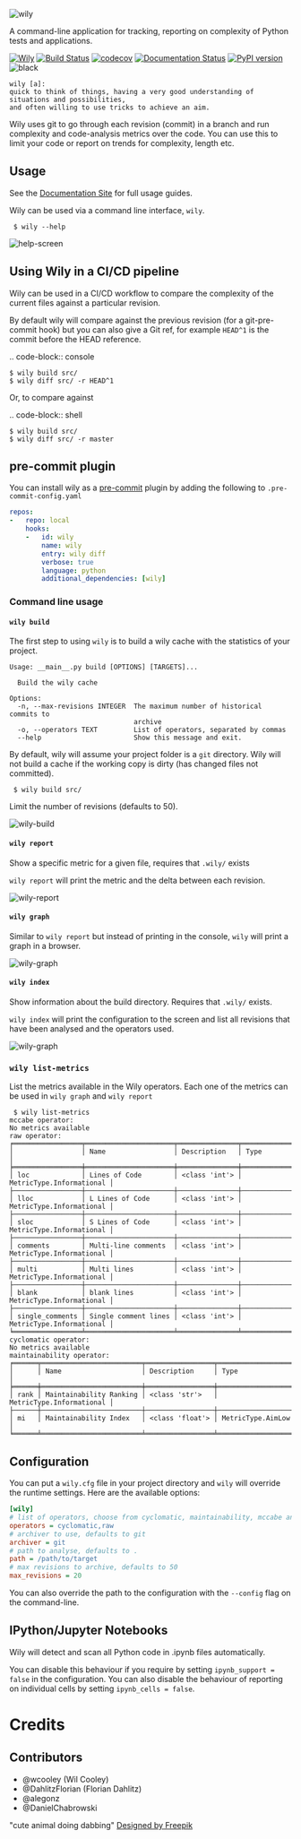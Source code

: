 ![wily](https://github.com/tonybaloney/wily/raw/master/docs/source/_static/logo.png)

A command-line application for tracking, reporting on complexity of Python tests and applications.

[![Wily](https://img.shields.io/badge/%F0%9F%A6%8A%20wily-passing-brightgreen.svg)](https://wily.readthedocs.io/)
[![Build Status](https://dev.azure.com/AnthonyShaw/wily/_apis/build/status/tonybaloney.wily?branchName=master)](https://dev.azure.com/AnthonyShaw/wily/_build/latest?definitionId=1&branchName=master)
[![codecov](https://codecov.io/gh/tonybaloney/wily/branch/master/graph/badge.svg)](https://codecov.io/gh/tonybaloney/wily) [![Documentation Status](https://readthedocs.org/projects/wily/badge/?version=latest)](https://wily.readthedocs.io/en/latest/?badge=latest) [![PyPI version](https://badge.fury.io/py/wily.svg)](https://badge.fury.io/py/wily) ![black](https://img.shields.io/badge/code%20style-black-000000.svg)


```
wily [a]:
quick to think of things, having a very good understanding of situations and possibilities, 
and often willing to use tricks to achieve an aim.
```

Wily uses git to go through each revision (commit) in a branch and run complexity and code-analysis metrics over the code. You can use this to limit your code or report on trends for complexity, length etc.

## Usage

See the [Documentation Site](https://wily.readthedocs.io/) for full usage guides.

Wily can be used via a command line interface, `wily`.

```console
 $ wily --help
 ```

![help-screen](https://github.com/tonybaloney/wily/raw/master/docs/source/_static/wily_help.png)

## Using Wily in a CI/CD pipeline

Wily can be used in a CI/CD workflow to compare the complexity of the current files against a particular revision.

By default wily will compare against the previous revision (for a git-pre-commit hook) but you can also give a Git ref, for example `HEAD^1` is the commit before the HEAD reference.

.. code-block:: console

    $ wily build src/
    $ wily diff src/ -r HEAD^1

Or, to compare against

.. code-block:: shell

    $ wily build src/
    $ wily diff src/ -r master

## pre-commit plugin

You can install wily as a [pre-commit](http://www.pre-commit.com/) plugin by adding the following to ``.pre-commit-config.yaml``

```yaml
repos:
-   repo: local
    hooks:
    -   id: wily
        name: wily
        entry: wily diff
        verbose: true
        language: python
        additional_dependencies: [wily]
```

### Command line usage

#### `wily build`

The first step to using `wily` is to build a wily cache with the statistics of your project. 

```
Usage: __main__.py build [OPTIONS] [TARGETS]...

  Build the wily cache

Options:
  -n, --max-revisions INTEGER  The maximum number of historical commits to
                               archive
  -o, --operators TEXT         List of operators, separated by commas
  --help                       Show this message and exit.
```

By default, wily will assume your project folder is a `git` directory. Wily will not build a cache if the working copy is dirty (has changed files not committed).

```console
 $ wily build src/
 ```

Limit the number of revisions (defaults to 50).

![wily-build](https://github.com/tonybaloney/wily/raw/master/docs/source/_static/wily_build.png)


#### `wily report`

Show a specific metric for a given file, requires that `.wily/` exists

`wily report` will print the metric and the delta between each revision.

![wily-report](https://github.com/tonybaloney/wily/raw/master/docs/source/_static/wily_report.png)

#### `wily graph`

Similar to `wily report` but instead of printing in the console, `wily` will print a graph in a browser.

![wily-graph](https://github.com/tonybaloney/wily/raw/master/docs/source/_static/single_metric_graph.png)

#### `wily index`

Show information about the build directory. Requires that `.wily/` exists.

`wily index` will print the configuration to the screen and list all revisions that have been analysed and the operators used.

![wily-graph](https://github.com/tonybaloney/wily/raw/master/docs/source/_static/wily_index.png)

 
### `wily list-metrics`

List the metrics available in the Wily operators. Each one of the metrics can be used in `wily graph` and `wily report`

```console
 $ wily list-metrics
mccabe operator:
No metrics available
raw operator:
╒═════════════════╤══════════════════════╤═══════════════╤══════════════════════════╕
│                 │ Name                 │ Description   │ Type                     │
╞═════════════════╪══════════════════════╪═══════════════╪══════════════════════════╡
│ loc             │ Lines of Code        │ <class 'int'> │ MetricType.Informational │
├─────────────────┼──────────────────────┼───────────────┼──────────────────────────┤
│ lloc            │ L Lines of Code      │ <class 'int'> │ MetricType.Informational │
├─────────────────┼──────────────────────┼───────────────┼──────────────────────────┤
│ sloc            │ S Lines of Code      │ <class 'int'> │ MetricType.Informational │
├─────────────────┼──────────────────────┼───────────────┼──────────────────────────┤
│ comments        │ Multi-line comments  │ <class 'int'> │ MetricType.Informational │
├─────────────────┼──────────────────────┼───────────────┼──────────────────────────┤
│ multi           │ Multi lines          │ <class 'int'> │ MetricType.Informational │
├─────────────────┼──────────────────────┼───────────────┼──────────────────────────┤
│ blank           │ blank lines          │ <class 'int'> │ MetricType.Informational │
├─────────────────┼──────────────────────┼───────────────┼──────────────────────────┤
│ single_comments │ Single comment lines │ <class 'int'> │ MetricType.Informational │
╘═════════════════╧══════════════════════╧═══════════════╧══════════════════════════╛
cyclomatic operator:
No metrics available
maintainability operator:
╒══════╤═════════════════════════╤═════════════════╤══════════════════════════╕
│      │ Name                    │ Description     │ Type                     │
╞══════╪═════════════════════════╪═════════════════╪══════════════════════════╡
│ rank │ Maintainability Ranking │ <class 'str'>   │ MetricType.Informational │
├──────┼─────────────────────────┼─────────────────┼──────────────────────────┤
│ mi   │ Maintainability Index   │ <class 'float'> │ MetricType.AimLow        │
╘══════╧═════════════════════════╧═════════════════╧══════════════════════════╛
```

## Configuration

You can put a `wily.cfg` file in your project directory and `wily` will override the runtime settings. Here are the available options:

```ini
[wily]
# list of operators, choose from cyclomatic, maintainability, mccabe and raw
operators = cyclomatic,raw
# archiver to use, defaults to git
archiver = git
# path to analyse, defaults to .
path = /path/to/target
# max revisions to archive, defaults to 50
max_revisions = 20
```

You can also override the path to the configuration with the `--config` flag on the command-line.

## IPython/Jupyter Notebooks

Wily will detect and scan all Python code in .ipynb files automatically. 

You can disable this behaviour if you require by setting `ipynb_support = false` in the configuration.
You can also disable the behaviour of reporting on individual cells by setting `ipynb_cells = false`.


# Credits

## Contributors

- @wcooley (Wil Cooley)
- @DahlitzFlorian (Florian Dahlitz)
- @alegonz
- @DanielChabrowski

"cute animal doing dabbing" [Designed by Freepik](https://www.freepik.com/free-vector/cute-animal-doing-dabbing_2462508.htm)

